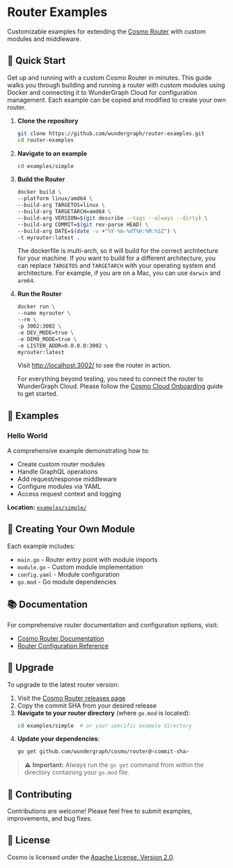 # Router Examples

Customizable examples for extending the [Cosmo Router](https://github.com/wundergraph/cosmo) with custom modules and middleware.

## 🚀 Quick Start

Get up and running with a custom Cosmo Router in minutes. This guide walks you through building and running a router with custom modules using Docker and connecting it to WunderGraph Cloud for configuration management. Each example can be copied and modified to create your own router.

1. **Clone the repository**

   ```bash
   git clone https://github.com/wundergraph/router-examples.git
   cd router-examples
   ```

2. **Navigate to an example**

   ```bash
   cd examples/simple
   ```

3. **Build the Router**

   ```bash
   docker build \
   --platform linux/amd64 \
   --build-arg TARGETOS=linux \
   --build-arg TARGETARCH=amd64 \
   --build-arg VERSION=$(git describe --tags --always --dirty) \
   --build-arg COMMIT=$(git rev-parse HEAD) \
   --build-arg DATE=$(date -u +"%Y-%m-%dT%H:%M:%SZ") \
   -t myrouter:latest .
   ```

   The dockerfile is multi-arch, so it will build for the correct architecture for your machine.
   If you want to build for a different architecture, you can replace `TARGETOS` and `TARGETARCH` with your operating system and architecture. For example, if you are on a Mac, you can use `darwin` and `arm64`.

4. **Run the Router**

   ```bash
   docker run \
   --name myrouter \
   --rm \
   -p 3002:3002 \
   -e DEV_MODE=true \
   -e DEMO_MODE=true \
   -e LISTEN_ADDR=0.0.0.0:3002 \
   myrouter:latest
   ```

   Visit [http://localhost:3002/](http://localhost:3002/) to see the router in action.

   For everything beyond testing, you need to connect the router to WunderGraph Cloud. Please follow the [Cosmo Cloud Onboarding](https://cosmo-docs.wundergraph.com/getting-started/cosmo-cloud-onboarding) guide to get started.

## 📁 Examples

### Hello World

A comprehensive example demonstrating how to:

- Create custom router modules
- Handle GraphQL operations
- Add request/response middleware
- Configure modules via YAML
- Access request context and logging

**Location:** [`examples/simple/`](examples/simple/)

## 🔧 Creating Your Own Module

Each example includes:

- `main.go` - Router entry point with module imports
- `module.go` - Custom module implementation
- `config.yaml` - Module configuration
- `go.mod` - Go module dependencies

## 📚 Documentation

For comprehensive router documentation and configuration options, visit:

- [Cosmo Router Documentation](https://cosmo-docs.wundergraph.com/router)
- [Router Configuration Reference](https://cosmo-docs.wundergraph.com/router/configuration)

## 🔄 Upgrade

To upgrade to the latest router version:

1. Visit the [Cosmo Router releases page](https://github.com/wundergraph/cosmo/releases?q=router%40&expanded=false)
2. Copy the commit SHA from your desired release
3. **Navigate to your router directory** (where `go.mod` is located):
   ```bash
   cd examples/simple  # or your specific example directory
   ```
4. **Update your dependencies**:
   ```bash
   go get github.com/wundergraph/cosmo/router@<commit-sha>
   ```

> ⚠️ **Important:** Always run the `go get` command from within the directory containing your `go.mod` file.

## 🤝 Contributing

Contributions are welcome! Please feel free to submit examples, improvements, and bug fixes.

## 📄 License

Cosmo is licensed under the [Apache License, Version 2.0](LICENSE).
